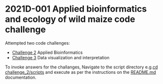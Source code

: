 # 2021D-001 Applied bioinformatics and ecology of wild maize code challenge

Attempted two code challenges:
* [Challenge 2](challenge_2) Applied Bioinformatics
* [Challenge 3](challenge_3) Data visualization and interpretation

To invoke answers for the challanges, Navigate to the script directory e.g.[cd challenge_2/scripts](challenge_2/scripts) and execute as per the instructions on the [README.md](challenge_2/README.md) documentation.
